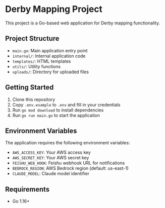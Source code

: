 # Derby Mapping Project

This project is a Go-based web application for Derby mapping functionality.

## Project Structure

- `main.go`: Main application entry point
- `internal/`: Internal application code
- `templates/`: HTML templates
- `utils/`: Utility functions
- `uploads/`: Directory for uploaded files

## Getting Started

1. Clone this repository
2. Copy `.env.example` to `.env` and fill in your credentials
3. Run `go mod download` to install dependencies
4. Run `go run main.go` to start the application

## Environment Variables

The application requires the following environment variables:

- `AWS_ACCESS_KEY`: Your AWS access key
- `AWS_SECRET_KEY`: Your AWS secret key
- `FEISHU_WEB_HOOK`: Feishu webhook URL for notifications
- `BEDROCK_REGION`: AWS Bedrock region (default: us-east-1)
- `CLAUDE_MODEL`: Claude model identifier

## Requirements

- Go 1.16+
